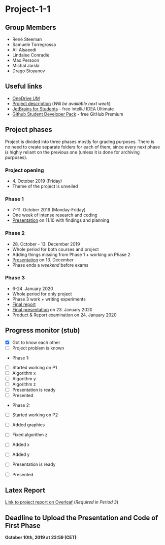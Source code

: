 # Project-1-1

## Group Members
* René Steeman
* Samuele Torregrossa
* Ali Alsaeedi
* Lindalee Conradie
* Max Persoon
* Michal Jarski
* Drago Stoyanov

## Useful links
* [OneDrive UM](https://maastrichtuniversity-my.sharepoint.com/:f:/g/personal/m_jarski_student_maastrichtuniversity_nl/EsMryB_BQa9OuZycCF2qHu0B-ekHyNhjPifWziumKyCHuQ?e=iog3Qs)
* [Project description](#no-url) (*Will be available next week*)
* [JetBrains for Students](https://www.jetbrains.com/student/) - free IntelliJ IDEA Ultimate
* [Github Student Developer Pack](https://education.github.com/pack) - free GitHub Premium

## Project phases
Project is divided into three phases mostly for grading purposes. There is no need to create separate folders for each of them, since every next phase is highly reliant on the previous one (unless it is done for archiving purposes).

### Project opening
* 4\. October 2019 (Friday)
* Theme of the project is unveiled

### Phase 1
* 7-11\. October 2019 (Monday-Friday)
* One week of intense research and coding
* [Presentation](https://maastrichtuniversity-my.sharepoint.com/:p:/g/personal/m_jarski_student_maastrichtuniversity_nl/ERRieGPd155Lv6NO142-3roBFrunsT8fx-fTwOs-5qtXBw?e=IVcVqU) on 11\.10 with findings and planning

### Phase 2
* 28\. October - 13\. December 2019
* Whole period for both courses and project
* Adding things missing from Phase 1 + working on Phase 2
* [Presentation](https://maastrichtuniversity-my.sharepoint.com/:p:/g/personal/m_jarski_student_maastrichtuniversity_nl/ERRieGPd155Lv6NO142-3roBFrunsT8fx-fTwOs-5qtXBw?e=nInFBO) on 13\. December
* Phase ends a *weekend* before exams

### Phase 3
* 6-24\. January 2020
* Whole period for only project
* Phase 3 work + writing experiments
* [Final report](#latex-report)
* [Final presentation](https://maastrichtuniversity-my.sharepoint.com/:p:/g/personal/m_jarski_student_maastrichtuniversity_nl/EbFAPeFjRwRPlsS0IK9ZADsBvchGPx0XzO87dGbnpKK1GA?e=HGJv3S) on 23\. January 2020
* Product & Report examination on 24\. January 2020

## Progress monitor (stub)
- [x] Got to know each other
- [ ] Project problem is known
* Phase 1:
- [ ] Started working on P1
- [ ] Algorithm x
- [ ] Algorithm y
- [ ] Algorithm z
- [ ] Presentation is ready
- [ ] Presented

* Phase 2:
- [ ] Started working on P2
- [ ] Added graphics
- [ ] Fixed algorithm z
- [ ] Added x
- [ ] Added y
- [ ] Presentation is ready
- [ ] Presented


## Latex Report
[Link to project report on Overleaf](https://www.overleaf.com/3193293667jjrxxwjkfdmw) (*Required in Period 3*)




## Deadline to Upload the Presentation and Code of First Phase

**October 10th, 2019 at 23:59 (CET)**
